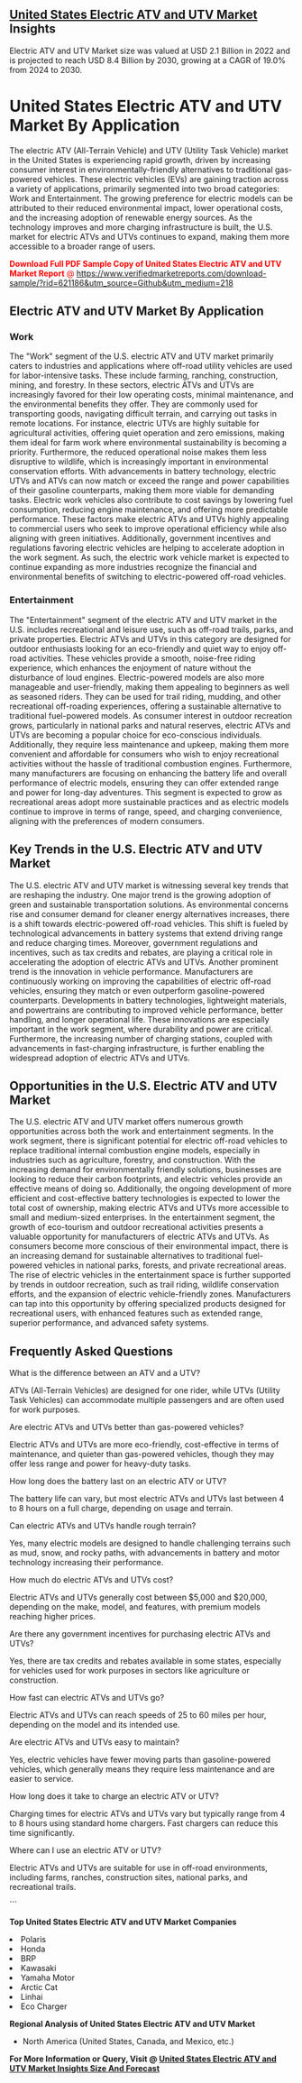 <h2><a href="https://www.verifiedmarketreports.com/download-sample/?rid=621186&amp;utm_source=Github&amp;utm_medium=218" target="_blank">United States Electric ATV and UTV Market</a> Insights</h2><p>Electric ATV and UTV Market size was valued at USD 2.1 Billion in 2022 and is projected to reach USD 8.4 Billion by 2030, growing at a CAGR of 19.0% from 2024 to 2030.</p><p> <h1>United States Electric ATV and UTV Market By Application</h1> <p>The electric ATV (All-Terrain Vehicle) and UTV (Utility Task Vehicle) market in the United States is experiencing rapid growth, driven by increasing consumer interest in environmentally-friendly alternatives to traditional gas-powered vehicles. These electric vehicles (EVs) are gaining traction across a variety of applications, primarily segmented into two broad categories: Work and Entertainment. The growing preference for electric models can be attributed to their reduced environmental impact, lower operational costs, and the increasing adoption of renewable energy sources. As the technology improves and more charging infrastructure is built, the U.S. market for electric ATVs and UTVs continues to expand, making them more accessible to a broader range of users. <p><span class=""><span style="color: #ff0000;"><strong>Download Full PDF Sample Copy of United States Electric ATV and UTV Market Report</strong> @ </span><a href="https://www.verifiedmarketreports.com/download-sample/?rid=621186&amp;utm_source=Github&amp;utm_medium=218" target="_blank">https://www.verifiedmarketreports.com/download-sample/?rid=621186&amp;utm_source=Github&amp;utm_medium=218</a></span></p></p> <h2>Electric ATV and UTV Market By Application</h2> <h3>Work</h3> <p>The "Work" segment of the U.S. electric ATV and UTV market primarily caters to industries and applications where off-road utility vehicles are used for labor-intensive tasks. These include farming, ranching, construction, mining, and forestry. In these sectors, electric ATVs and UTVs are increasingly favored for their low operating costs, minimal maintenance, and the environmental benefits they offer. They are commonly used for transporting goods, navigating difficult terrain, and carrying out tasks in remote locations. For instance, electric UTVs are highly suitable for agricultural activities, offering quiet operation and zero emissions, making them ideal for farm work where environmental sustainability is becoming a priority. Furthermore, the reduced operational noise makes them less disruptive to wildlife, which is increasingly important in environmental conservation efforts. With advancements in battery technology, electric UTVs and ATVs can now match or exceed the range and power capabilities of their gasoline counterparts, making them more viable for demanding tasks. Electric work vehicles also contribute to cost savings by lowering fuel consumption, reducing engine maintenance, and offering more predictable performance. These factors make electric ATVs and UTVs highly appealing to commercial users who seek to improve operational efficiency while also aligning with green initiatives. Additionally, government incentives and regulations favoring electric vehicles are helping to accelerate adoption in the work segment. As such, the electric work vehicle market is expected to continue expanding as more industries recognize the financial and environmental benefits of switching to electric-powered off-road vehicles. <h3>Entertainment</h3> <p>The "Entertainment" segment of the electric ATV and UTV market in the U.S. includes recreational and leisure use, such as off-road trails, parks, and private properties. Electric ATVs and UTVs in this category are designed for outdoor enthusiasts looking for an eco-friendly and quiet way to enjoy off-road activities. These vehicles provide a smooth, noise-free riding experience, which enhances the enjoyment of nature without the disturbance of loud engines. Electric-powered models are also more manageable and user-friendly, making them appealing to beginners as well as seasoned riders. They can be used for trail riding, mudding, and other recreational off-roading experiences, offering a sustainable alternative to traditional fuel-powered models. As consumer interest in outdoor recreation grows, particularly in national parks and natural reserves, electric ATVs and UTVs are becoming a popular choice for eco-conscious individuals. Additionally, they require less maintenance and upkeep, making them more convenient and affordable for consumers who wish to enjoy recreational activities without the hassle of traditional combustion engines. Furthermore, many manufacturers are focusing on enhancing the battery life and overall performance of electric models, ensuring they can offer extended range and power for long-day adventures. This segment is expected to grow as recreational areas adopt more sustainable practices and as electric models continue to improve in terms of range, speed, and charging convenience, aligning with the preferences of modern consumers. <h2>Key Trends in the U.S. Electric ATV and UTV Market</h2> <p>The U.S. electric ATV and UTV market is witnessing several key trends that are reshaping the industry. One major trend is the growing adoption of green and sustainable transportation solutions. As environmental concerns rise and consumer demand for cleaner energy alternatives increases, there is a shift towards electric-powered off-road vehicles. This shift is fueled by technological advancements in battery systems that extend driving range and reduce charging times. Moreover, government regulations and incentives, such as tax credits and rebates, are playing a critical role in accelerating the adoption of electric ATVs and UTVs. Another prominent trend is the innovation in vehicle performance. Manufacturers are continuously working on improving the capabilities of electric off-road vehicles, ensuring they match or even outperform gasoline-powered counterparts. Developments in battery technologies, lightweight materials, and powertrains are contributing to improved vehicle performance, better handling, and longer operational life. These innovations are especially important in the work segment, where durability and power are critical. Furthermore, the increasing number of charging stations, coupled with advancements in fast-charging infrastructure, is further enabling the widespread adoption of electric ATVs and UTVs. <h2>Opportunities in the U.S. Electric ATV and UTV Market</h2> <p>The U.S. electric ATV and UTV market offers numerous growth opportunities across both the work and entertainment segments. In the work segment, there is significant potential for electric off-road vehicles to replace traditional internal combustion engine models, especially in industries such as agriculture, forestry, and construction. With the increasing demand for environmentally friendly solutions, businesses are looking to reduce their carbon footprints, and electric vehicles provide an effective means of doing so. Additionally, the ongoing development of more efficient and cost-effective battery technologies is expected to lower the total cost of ownership, making electric ATVs and UTVs more accessible to small and medium-sized enterprises. In the entertainment segment, the growth of eco-tourism and outdoor recreational activities presents a valuable opportunity for manufacturers of electric ATVs and UTVs. As consumers become more conscious of their environmental impact, there is an increasing demand for sustainable alternatives to traditional fuel-powered vehicles in national parks, forests, and private recreational areas. The rise of electric vehicles in the entertainment space is further supported by trends in outdoor recreation, such as trail riding, wildlife conservation efforts, and the expansion of electric vehicle-friendly zones. Manufacturers can tap into this opportunity by offering specialized products designed for recreational users, with enhanced features such as extended range, superior performance, and advanced safety systems. <h2>Frequently Asked Questions</h2> <p>What is the difference between an ATV and a UTV?</p> <p>ATVs (All-Terrain Vehicles) are designed for one rider, while UTVs (Utility Task Vehicles) can accommodate multiple passengers and are often used for work purposes.</p> <p>Are electric ATVs and UTVs better than gas-powered vehicles?</p> <p>Electric ATVs and UTVs are more eco-friendly, cost-effective in terms of maintenance, and quieter than gas-powered vehicles, though they may offer less range and power for heavy-duty tasks.</p> <p>How long does the battery last on an electric ATV or UTV?</p> <p>The battery life can vary, but most electric ATVs and UTVs last between 4 to 8 hours on a full charge, depending on usage and terrain.</p> <p>Can electric ATVs and UTVs handle rough terrain?</p> <p>Yes, many electric models are designed to handle challenging terrains such as mud, snow, and rocky paths, with advancements in battery and motor technology increasing their performance.</p> <p>How much do electric ATVs and UTVs cost?</p> <p>Electric ATVs and UTVs generally cost between $5,000 and $20,000, depending on the make, model, and features, with premium models reaching higher prices.</p> <p>Are there any government incentives for purchasing electric ATVs and UTVs?</p> <p>Yes, there are tax credits and rebates available in some states, especially for vehicles used for work purposes in sectors like agriculture or construction.</p> <p>How fast can electric ATVs and UTVs go?</p> <p>Electric ATVs and UTVs can reach speeds of 25 to 60 miles per hour, depending on the model and its intended use.</p> <p>Are electric ATVs and UTVs easy to maintain?</p> <p>Yes, electric vehicles have fewer moving parts than gasoline-powered vehicles, which generally means they require less maintenance and are easier to service.</p> <p>How long does it take to charge an electric ATV or UTV?</p> <p>Charging times for electric ATVs and UTVs vary but typically range from 4 to 8 hours using standard home chargers. Fast chargers can reduce this time significantly.</p> <p>Where can I use an electric ATV or UTV?</p> <p>Electric ATVs and UTVs are suitable for use in off-road environments, including farms, ranches, construction sites, national parks, and recreational trails.</p> ```</p><p><strong>Top United States Electric ATV and UTV Market Companies</strong></p><div data-test-id=""><p><li>Polaris</li><li> Honda</li><li> BRP</li><li> Kawasaki</li><li> Yamaha Motor</li><li> Arctic Cat</li><li> Linhai</li><li> Eco Charger</li></p><div><strong>Regional Analysis of&nbsp;United States Electric ATV and UTV Market</strong></div><ul><li dir="ltr"><p dir="ltr">North America&nbsp;(United States, Canada, and Mexico, etc.)</p></li></ul><p><strong>For More Information or Query, Visit @&nbsp;</strong><strong><a href="https://www.verifiedmarketreports.com/product/electric-atv-and-utv-market/?utm_source=Github&amp;utm_medium=218" target="_blank">United States Electric ATV and UTV Market Insights Size And Forecast</a></strong></p></div>
